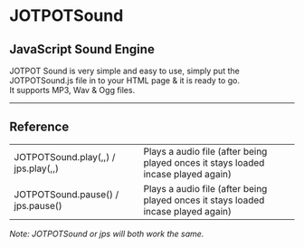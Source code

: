 # JOTPOTSound
<h2>JavaScript Sound Engine</h2>

JOTPOT Sound is very simple and easy to use, simply put the JOTPOTSound.js file in to your HTML page & it is ready to go.<br>It supports MP3, Wav & Ogg files.
<hr>
<h2>Reference</h2>
<table>
<tr>
<td>JOTPOTSound.play(<sound file to play>,<weather or not to loop>,<volume of audio>) / jps.play(<sound file to play>,<weather or not to loop>,<volume of audio>)</td>
<td>Plays a audio file (after being played onces it stays loaded incase played again)</td>
</tr>
<tr>
<td>JOTPOTSound.pause(<sound file to pause>) / jps.pause(<sound file to pause>)</td>
<td>Plays a audio file (after being played onces it stays loaded incase played again)</td>
</tr>
</table>
<i>Note: JOTPOTSound or jps will both work the same.</i>
